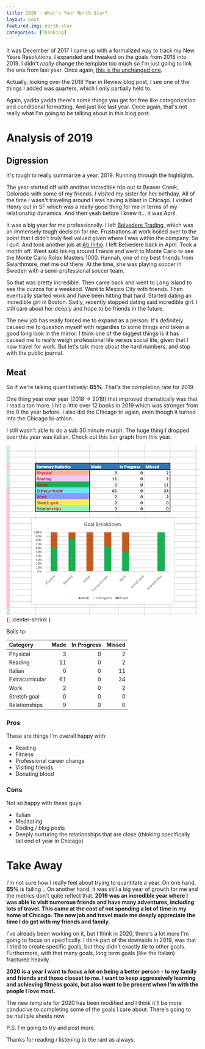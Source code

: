 ```yaml
---
title: 2020 - What's Your North Star? 
layout: post
featured-img: north-star
categories: [Thinking]
---
```



It was December of 2017 I came up with a formalized way to track my New Years Resolutions. I expanded and tweaked on the goals from 2018 into 2019. I didn't _really_ change the template too much so I'm just going to link the one from last year. Once again, [this is the unchanged one][template].

Actually, looking over the 2018 Year in Review blog post, I see one of the things I added was quarters, which I only partially held to.

Again, yadda yadda there's some things you get for free like categorization and conditional formatting. And just like last year. Once again, that's not really what I'm going to be talking about in this blog post.

Analysis of 2019
================

## Digression

It's tough to really summarize a year. 2019. Running through the highlights.

The year started off with another incredible trip out to Beaver Creek, Colorado with some of my friends. I visited my sister for her birthday. All of the time I wasn't traveling around I was having a blast in Chicago. I visited Henry out in SF which was a really good thing for me in terms of my relationship dynamics. And then yeah before I knew it... it was April.

It was a big year for me professionally. I left [Belvedere Trading][bt], which was an immensely tough decision for me. Frustrations at work boiled over to the point that I didn't truly feel valued given where I was within the company. So I quit. And took another job at [Ab Initio][ab]. I left Belvedere back in April. Took a month off. Went solo hiking around France and went to Monte Carlo to see the Monte Carlo Rolex Masters 1000. Hannah, one of my best friends from Swarthmore, met me out there. At the time, she was playing soccer in Sweden with a semi-professional soccer team.  

So that was pretty incredible. Then came back and went to Long Island to see the cuzzos for a weekend. Went to Mexico City with friends. Then eventually started work and have been hitting that hard. Started dating an incredible girl in Boston. Sadly, recently stopped dating said incredible girl. I still care about her deeply and hope to be friends in the future.

The new job has really forced me to expand as a person. It's definitely caused me to question myself with regardles to some things and taken a good long look in the mirror. I think one of the biggest things is it has caused me to really weigh professional life versus social life, given that I now travel for work. But let's talk more about the hard numbers, and stop with the public journal. 
## Meat

So if we're talking quantitatively: **65%**. That's the completion rate for 2019.

One thing year over year (2018 -> 2019) that improved dramatically was that I read a ton more. I hit a little over 12 books in 2019 which was stronger from the 0 the year before. I also did the Chicago tri again, even though it turned into the Chicago bi-athlon.

I still wasn't able to do a sub 30 minute murph. The huge thing I dropped over this year was italian. Check out this bar graph from this year.

![nyrez](/images/ny-resolutions-2019/summary-stats.png){: .center-shrink }

Boils to:

| Category | Made | In Progress | Missed |
| :------- | ---: | ----------: | -----: |
| Physical |    3 |   0 |   2 |
| Reading | 11 |  0 |   2 |
| Italian | 0 |   0 |   11 |
| Extracurricular | 61 |  0 |   34 |
| Work |    2 |   0 |   2 |
| Stretch goal |    0 |   0 |   0
| Relationships |   9 |   0 |   0 |

### Pros
These are things I'm overall happy with:

* Reading
* Fitness
* Professional career change
* Visiting friends
* Donating blood

### Cons
Not so happy with these guys:

* Italian
* Meditating
* Coding / blog posts
* Deeply nurturing the relationships that are close (thinking specifically tail end of year in Chicago)

Take Away
=========
I'm not sure how I really feel about trying to quantitate a year. On one hand, **65%** is failing... On another hand, it was still a big year of growth for me and the metrics don't quite reflect that. **2019 was an incredible year where I was able to visit numerous friends and have many adventures, including lots of travel. This came at the cost of not spending a lot of time in my home of Chicago. The new job and travel made me deeply appreciate the time I do get with my friends and family.**

I've already been working on it, but I think in 2020, there's a lot more I'm going to focus on specifically. I think part of the downside in 2019, was that I tried to create specific goals, but they didn't exactly tie to other goals. Furthermore, with that many goals, long term goals (like the Italian) fractured heavily.

**2020 is a year I want to focus a lot on being a better person - to my family and friends and those closest to me. I want to keep aggressively learning and achieving fitness goals, but also want to be present when I'm with the people I love most.**

The new template for 2020 has been modified and I think it'll be more conducive to completing some of the goals I care about. There's going to be multiple sheets now.

P.S. I'm going to try and post more.

Thanks for reading / listening to the rant as always.

[comment]: <> (Bibliography)
[template]: https://github.com/johnlarkin1/new-years-resolution-template
[bt]: http://www.belvederetrading.com/
[ab]: https://www.abinitio.com/en/
